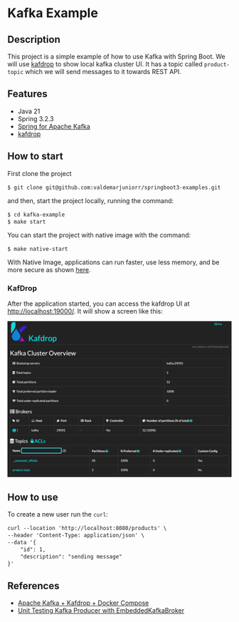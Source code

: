 # Kafka Example

## Description
This project is a simple example of how to use Kafka with Spring Boot. We will use [kafdrop](https://github.com/obsidiandynamics/kafdrop) to show local kafka cluster UI.
It has a topic called `product-topic` which we will send messages to it towards REST API.

## Features
- Java 21
- Spring 3.2.3
- [Spring for Apache Kafka](https://docs.spring.io/spring-boot/docs/3.2.3/reference/htmlsingle/index.html#messaging.kafka)
- [kafdrop](https://github.com/obsidiandynamics/kafdrop)

## How to start
First clone the project

```shell
$ git clone git@github.com:valdemarjuniorr/springboot3-examples.git
```

and then, start the project locally, running the command:
```shell
$ cd kafka-example
$ make start
```

You can start the project with native image with the command:
```shell
$ make native-start
```
With Native Image, applications can run faster, use less memory, and be more secure as shown [here](https://github.com/valdemarjuniorr/spring-boot-graalvm-performance-comparation).

### KafDrop
After the application started, you can access the kafdrop UI at [http://localhost:19000/](http://localhost:19000/). It will show a screen like this:

![kafdrop.png](assets/kafdrop.png)

## How to use
To create a new user run the `curl`:

```shell
curl --location 'http://localhost:8080/products' \
--header 'Content-Type: application/json' \
--data '{
    "id": 1,
    "description": "sending message"
}'
```

## References
- [Apache Kafka + Kafdrop + Docker Compose](https://medium.com/azure-na-pratica/apache-kafka-kafdrop-docker-compose-montando-rapidamente-um-ambiente-para-testes-606cc76aa66)
- [Unit Testing Kafka Producer with EmbeddedKafkaBroker](https://jskim1991.medium.com/spring-kafka-unit-testing-kafka-producer-with-embeddedkafkabroker-c26afee691b5)
